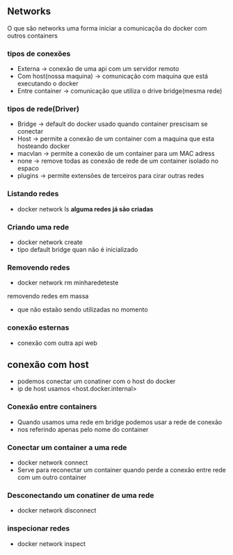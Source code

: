 
## Networks

O que são networks
uma forma iniciar a comunicaçõa do docker com outros containers

### tipos de conexões

- Externa -> conexão de uma api com um servidor remoto
- Com host(nossa maquina) -> comunicação com maquina que está executando o docker
- Entre container -> comunicação que utiliza o drive bridge(mesma rede)

### tipos de rede(Driver)

- Bridge -> default do docker  usado quando container prescisam se conectar
- Host -> permite a conexão de um container com a maquina que esta hosteando docker
- macvlan -> permite a conexão de um container para um MAC adress
- none -> remove todas as conexão de rede de um container isolado no espaco
- plugins -> permite extensões de terceiros para cirar outras redes


### Listando redes
- docker network ls **alguma redes já são criadas**

### Criando uma rede
- docker network create <nome>
- tipo default bridge quan não é inicializado


### Removendo redes

- docker network rm minharedeteste

removendo redes em massa
- que não estaão sendo utilizadas no momento

### conexão esternas

-  conexão com outra api web

## conexão com host

- podemos conectar um conatiner com o host do docker
- ip de host usamos <host.docker.internal>
  
### Conexão entre containers
 - Quando usamos uma rede em bridge podemos usar a rede de conexão
 - nos referindo apenas pelo nome do container

### Conectar um container a uma rede

 - docker network connect <rede> <container>
 - Serve para reconectar um container quando perde a conexão entre rede com um outro container

### Desconectando um conatiner de uma rede

 - docker network disconnect <rede> <container>

### inspecionar redes

 - docker network inspect <nome>
